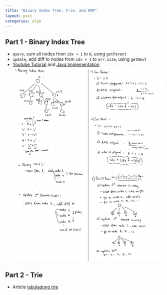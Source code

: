 ```yaml
---
title: "Binary Index Tree, Trie, and KMP"
layout: post
categories: algo
---
```


## Part 1 - Binary Index Tree
- `query`, sum all nodes from `idx + 1` to `0`, using `getParent`
- `update`, add diff to nodes from `idx + 1` to `arr.size`, using `getNext`
- [Youtube Tutorial](https://www.youtube.com/watch?v=CWDQJGaN1gY) and [Java Implementation](https://github.com/mission-peace/interview/blob/master/src/com/interview/tree/FenwickTree.java) 
![](/assets/img/algo_graphs/binary-index-tree-min.jpeg)


## Part 2 - Trie
- Article [labuladong trie](https://mp.weixin.qq.com/s/hGrTUmM1zusPZZ0nA9aaNw)